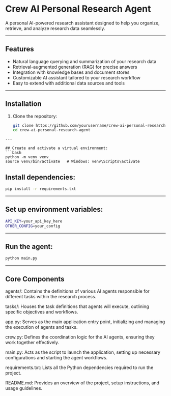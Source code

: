 # Crew AI Personal Research Agent

A personal AI-powered research assistant designed to help you organize, retrieve, and analyze research data seamlessly.

---

## Features

- Natural language querying and summarization of your research data  
- Retrieval-augmented generation (RAG) for precise answers  
- Integration with knowledge bases and document stores  
- Customizable AI assistant tailored to your research workflow  
- Easy to extend with additional data sources and tools  

---

## Installation

1. Clone the repository:

   ```bash
   git clone https://github.com/yourusername/crew-ai-personal-research-agent.git
   cd crew-ai-personal-research-agent
```
---

## Create and activate a virtual environment:
```bash
python -m venv venv
source venv/bin/activate   # Windows: venv\Scripts\activate
```
## Install dependencies:
```bash
pip install -r requirements.txt
```
---
## Set up environment variables:
```bash
API_KEY=your_api_key_here
OTHER_CONFIG=your_config
```
---
## Run the agent:
```bash
python main.py
```
---
## Core Components

agents/: Contains the definitions of various AI agents responsible for different tasks within the research process.

tasks/: Houses the task definitions that agents will execute, outlining specific objectives and workflows.

app.py: Serves as the main application entry point, initializing and managing the execution of agents and tasks.

crew.py: Defines the coordination logic for the AI agents, ensuring they work together effectively.

main.py: Acts as the script to launch the application, setting up necessary configurations and starting the agent workflows.

requirements.txt: Lists all the Python dependencies required to run the project.

README.md: Provides an overview of the project, setup instructions, and usage guidelines.






